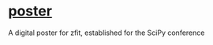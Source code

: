 # [poster](https://zfit.github.io/poster/)
A digital poster for zfit, established for the SciPy conference
